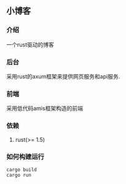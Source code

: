 ## 小博客
### 介绍
一个rust驱动的博客
### 后台
采用rust的axum框架来提供网页服务和api服务.

### 前端
采用低代码amis框架构造的前端

### 依赖
1. rust(>= 1.5)

### 如何构建运行

```
cargo build
cargo run
```